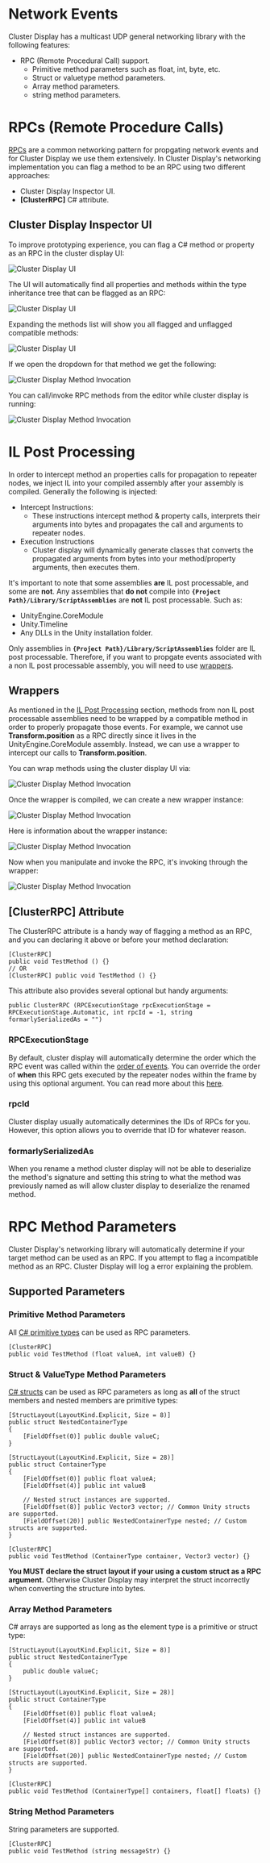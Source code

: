 # Network Events
Cluster Display has a multicast UDP general networking library with the following features:
- RPC (Remote Procedural Call) support.
  - Primitive method parameters such as float, int, byte, etc.
  - Struct or valuetype method parameters.
  - Array method parameters.
  - string method parameters.

# RPCs (Remote Procedure Calls)
[RPCs](https://en.wikipedia.org/wiki/Remote_procedure_call) are a common networking pattern for propgating network events and for Cluster Display we use them extensively. In Cluster Display's networking implementation you can flag a method to be an RPC using two different approaches:
- Cluster Display Inspector UI.
- **[ClusterRPC]** C# attribute.

## Cluster Display Inspector UI
To improve prototyping experience, you can flag a C# method or property as an RPC in the cluster display UI:

![Cluster Display UI](./images/cluster-display-ui.png)

The UI will automatically find all properties and methods within the type inheritance tree that can be flagged as an RPC:

![Cluster Display UI](./images/cluster-display-ui-propertiesandmethods.png)

Expanding the methods list will show you all flagged and unflagged compatible methods:

![Cluster Display UI](./images/cluster-display-ui-method-list.png)

If we open the dropdown for that method we get the following:

![Cluster Display Method Invocation](./images/cluster-display-ui-method-invocation.png)

You can call/invoke RPC methods from the editor while cluster display is running:

![Cluster Display Method Invocation](./images/cluster-display-ui-invocation-example.gif)

# IL Post Processing
In order to intercept method an properties calls for propagation to repeater nodes, we inject IL into your compiled assembly after your assembly is compiled. Generally the following is injected:
- Intercept Instructions:
  - These instructions intercept method & property calls, interprets their arguments into bytes and propagates the call and arguments to repeater nodes.
- Execution Instructions
  - Cluster display will dynamically generate classes that converts the propagated arguments from bytes into your method/property arguments, then executes them.

It's important to note that some assemblies **are** IL post processable, and some are **not**. Any assemblies that **do not** compile into **`{Project Path}/Library/ScriptAssemblies`** are **not** IL post processable. Such as:
- UnityEngine.CoreModule
- Unity.Timeline
- Any DLLs in the Unity installation folder.

Only assemblies in **`{Project Path}/Library/ScriptAssemblies`** folder are IL post processable. Therefore, if you want to propgate events associated with a non IL post processable assembly, you will need to use [wrappers](#Wrappers).

## Wrappers
As mentioned in the [IL Post Processing](#il-post-processing) section, methods from non IL post processable assemblies need to be wrapped by a compatible method in order to properly propagate those events. For example, we cannot use **Transform.position** as a RPC directly since it lives in the UnityEngine.CoreModule assembly. Instead, we can use a wrapper to intercept our calls to **Transform.position**.

You can wrap methods using the cluster display UI via:

![Cluster Display Method Invocation](./images/cluster-display-ui-wrapper-new.png)

Once the wrapper is compiled, we can create a new wrapper instance:

![Cluster Display Method Invocation](./images/cluster-display-ui-wrapper-create.png)

Here is information about the wrapper instance:

![Cluster Display Method Invocation](./images/cluster-display-ui-wrapper-new-instance.png)

Now when you manipulate and invoke the RPC, it's invoking through the wrapper:

![Cluster Display Method Invocation](./images/cluster-display-ui-wrapper-invocation-example.gif)

## **[ClusterRPC]** Attribute
The ClusterRPC attribute is a handy way of flagging a method as an RPC, and you can declaring it above or before your method declaration:
```
[ClusterRPC]
public void TestMethod () {}
// OR
[ClusterRPC] public void TestMethod () {}
```
This attribute also provides several optional but handy arguments:
```
public ClusterRPC (RPCExecutionStage rpcExecutionStage = RPCExecutionStage.Automatic, int rpcId = -1, string formarlySerializedAs = "")
```

### **RPCExecutionStage**
By default, cluster display will automatically determine the order which the RPC event was called within the [order of events](https://docs.unity3d.com/Manual/ExecutionOrder.html). You can override the order of **when** this RPC gets executed by the repeater nodes within the frame by using this optional argument. You can read more about this [here]().

### **rpcId**
Cluster display usually automatically determines the IDs of RPCs for you. However, this option allows you to override that ID for whatever reason.

### **formarlySerializedAs**
When you rename a method cluster display will not be able to deserialize the method's signature and setting this string to what the method was previously named as will allow cluster display to deserialize the renamed method.

# RPC Method Parameters
Cluster Display's networking library will automatically determine if your target method can be used as an RPC. If you attempt to flag a incompatible method as an RPC. Cluster Display will log a error explaining the problem.

## Supported Parameters
### Primitive Method Parameters
All [C# primitive types](!https://docs.microsoft.com/en-us/dotnet/csharp/language-reference/builtin-types/built-in-types) can be used as RPC parameters.
```
[ClusterRPC]
public void TestMethod (float valueA, int valueB) {}
```

### Struct & ValueType Method Parameters
[C# structs](!https://docs.microsoft.com/en-us/dotnet/csharp/language-reference/builtin-types/struct) can be used as RPC parameters as long as **all** of the struct members and nested members are primitive types:
```
[StructLayout(LayoutKind.Explicit, Size = 8)]
public struct NestedContainerType
{
    [FieldOffset(0)] public double valueC;
}

[StructLayout(LayoutKind.Explicit, Size = 28)]
public struct ContainerType
{
    [FieldOffset(0)] public float valueA;
    [FieldOffset(4)] public int valueB

    // Nested struct instances are supported.
    [FieldOffset(8)] public Vector3 vector; // Common Unity structs are supported.
    [FieldOffset(20)] public NestedContainerType nested; // Custom structs are supported. 
}

[ClusterRPC]
public void TestMethod (ContainerType container, Vector3 vector) {}
```
**You MUST declare the struct layout if your using a custom struct as a RPC argument.** Otherwise Cluster Display may interpret the struct incorrectly when converting the structure into bytes.

### Array Method Parameters
C# arrays are supported as long as the element type is a primitive or struct type:

```
[StructLayout(LayoutKind.Explicit, Size = 8)]
public struct NestedContainerType
{
    public double valueC;
}

[StructLayout(LayoutKind.Explicit, Size = 28)]
public struct ContainerType
{
    [FieldOffset(0)] public float valueA;
    [FieldOffset(4)] public int valueB

    // Nested struct instances are supported.
    [FieldOffset(8)] public Vector3 vector; // Common Unity structs are supported.
    [FieldOffset(20)] public NestedContainerType nested; // Custom structs are supported. 
}

[ClusterRPC]
public void TestMethod (ContainerType[] containers, float[] floats) {}
```

### String Method Parameters
String parameters are supported.
```
[ClusterRPC]
public void TestMethod (string messageStr) {}
```